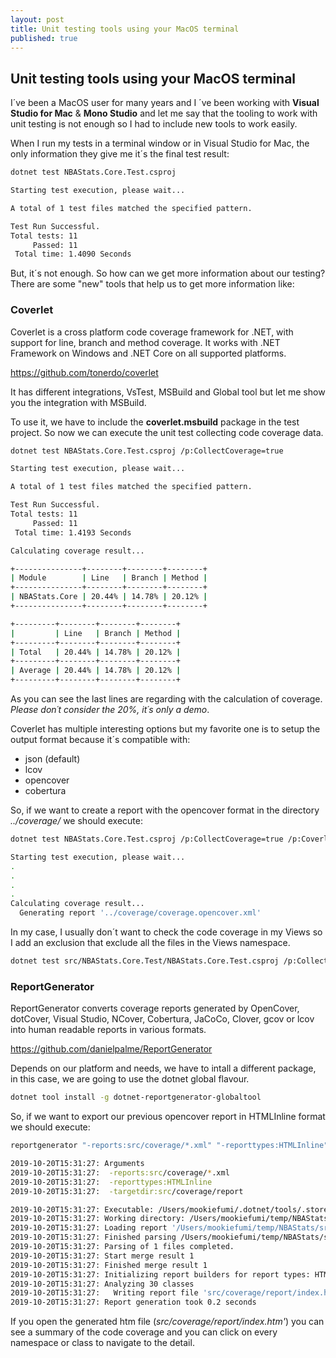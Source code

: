 ```yaml
---
layout: post
title: Unit testing tools using your MacOS terminal
published: true
---
```


## Unit testing tools using your MacOS terminal

I´ve been a MacOS user for many years and I ´ve been working with **Visual Studio for Mac** & **Mono Studio** and let me say that the tooling to work with unit testing is not enough so I had to include new tools to work easily.

When I run my tests in a terminal window or in Visual Studio for Mac, the only information they give me it´s the final test result:

```bash
dotnet test NBAStats.Core.Test.csproj

Starting test execution, please wait...

A total of 1 test files matched the specified pattern.

Test Run Successful.
Total tests: 11
     Passed: 11
 Total time: 1.4090 Seconds
```

But, it´s not enough. So how can we get more information about our testing? There are some "new" tools that help us to get more information like:

### Coverlet

Coverlet is a cross platform code coverage framework for .NET, with support for line, branch and method coverage. It works with .NET Framework on Windows and .NET Core on all supported platforms.

<https://github.com/tonerdo/coverlet>

It has different integrations, VsTest, MSBuild and Global tool but let me show you the integration with MSBuild.

To use it, we have to include the **coverlet.msbuild** package in the test project. So now we can execute the unit test collecting code coverage data.

```bash
dotnet test NBAStats.Core.Test.csproj /p:CollectCoverage=true

Starting test execution, please wait...

A total of 1 test files matched the specified pattern.

Test Run Successful.
Total tests: 11
     Passed: 11
 Total time: 1.4193 Seconds

Calculating coverage result...

+---------------+--------+--------+--------+
| Module        | Line   | Branch | Method |
+---------------+--------+--------+--------+
| NBAStats.Core | 20.44% | 14.78% | 20.12% |
+---------------+--------+--------+--------+

+---------+--------+--------+--------+
|         | Line   | Branch | Method |
+---------+--------+--------+--------+
| Total   | 20.44% | 14.78% | 20.12% |
+---------+--------+--------+--------+
| Average | 20.44% | 14.78% | 20.12% |
+---------+--------+--------+--------+
```

As you can see the last lines are regarding with the calculation of coverage. *Please don´t consider the 20%, it´s only a demo*.

Coverlet has multiple interesting options but my favorite one is to setup the output format because it´s compatible with:

* json (default)
* lcov
* opencover
* cobertura

So, if we want to create a report with the opencover format in the directory *../coverage/* we should execute:

```bash
dotnet test NBAStats.Core.Test.csproj /p:CollectCoverage=true /p:CoverletOutput=../coverage/ /p:CoverletOutputFormat=opencover

Starting test execution, please wait...
.
.
.
.
Calculating coverage result...
  Generating report '../coverage/coverage.opencover.xml'
```

In my case, I usually don´t want to check the code coverage in my Views so I add an exclusion that exclude all the files in the Views namespace.

```bash
dotnet test src/NBAStats.Core.Test/NBAStats.Core.Test.csproj /p:CollectCoverage=true /p:CoverletOutput=../coverage/ /p:CoverletOutputFormat=opencover /p:Exclude="[*]NBAStats.Core.Views.*"
```

### ReportGenerator

ReportGenerator converts coverage reports generated by OpenCover, dotCover, Visual Studio, NCover, Cobertura, JaCoCo, Clover, gcov or lcov into human readable reports in various formats.

<https://github.com/danielpalme/ReportGenerator>

Depends on our platform and needs, we have to intall a different package, in this case, we are going to use the dotnet global flavour.

```bash
dotnet tool install -g dotnet-reportgenerator-globaltool
```

So, if we want to export our previous opencover report in HTMLInline format we should execute:

```bash
reportgenerator "-reports:src/coverage/*.xml" "-reporttypes:HTMLInline" "-targetdir:src/coverage/report"

2019-10-20T15:31:27: Arguments
2019-10-20T15:31:27:  -reports:src/coverage/*.xml
2019-10-20T15:31:27:  -reporttypes:HTMLInline
2019-10-20T15:31:27:  -targetdir:src/coverage/report

2019-10-20T15:31:27: Executable: /Users/mookiefumi/.dotnet/tools/.store/dotnet-reportgenerator-globaltool/4.3.1/dotnet-reportgenerator-globaltool/4.3.1/tools/netcoreapp3.0/any/ReportGenerator.Core.dll
2019-10-20T15:31:27: Working directory: /Users/mookiefumi/temp/NBAStats
2019-10-20T15:31:27: Loading report '/Users/mookiefumi/temp/NBAStats/src/coverage/coverage.opencover.xml' 1/1 in memory
2019-10-20T15:31:27: Finished parsing /Users/mookiefumi/temp/NBAStats/src/coverage/coverage.opencover.xml...
2019-10-20T15:31:27: Parsing of 1 files completed.
2019-10-20T15:31:27: Start merge result 1
2019-10-20T15:31:27: Finished merge result 1
2019-10-20T15:31:27: Initializing report builders for report types: HTMLInline
2019-10-20T15:31:27: Analyzing 30 classes
2019-10-20T15:31:27:   Writing report file 'src/coverage/report/index.htm'
2019-10-20T15:31:27: Report generation took 0.2 seconds
```

If you open the generated htm file (*src/coverage/report/index.htm'*) you can see a summary of the code coverage and you can click on every namespace or class to navigate to the detail.
